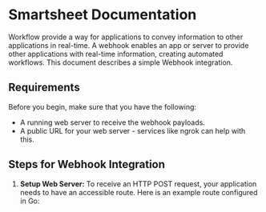 # Smartsheet Documentation

Workflow provide a way for applications to convey information to other applications in real-time. A webhook enables an app or server to provide other applications with real-time information, creating automated workflows. This document describes a simple Webhook integration.

## Requirements

Before you begin, make sure that you have the following:

* A running web server to receive the webhook payloads.
* A public URL for your web server - services like ngrok can help with this.

## Steps for Webhook Integration

1. **Setup Web Server:**
   To receive an HTTP POST request, your application needs to have an accessible route. Here is an example route configured in Go: